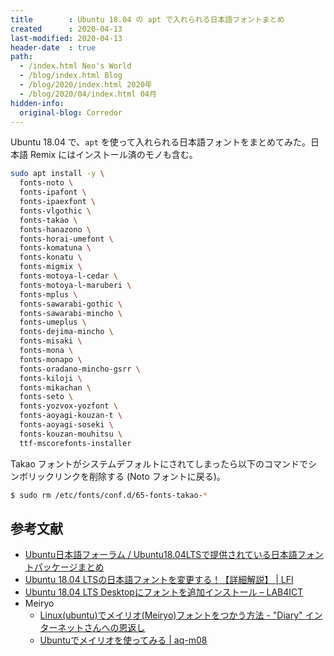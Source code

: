 ```yaml
---
title        : Ubuntu 18.04 の apt で入れられる日本語フォントまとめ
created      : 2020-04-13
last-modified: 2020-04-13
header-date  : true
path:
  - /index.html Neo's World
  - /blog/index.html Blog
  - /blog/2020/index.html 2020年
  - /blog/2020/04/index.html 04月
hidden-info:
  original-blog: Corredor
---
```


Ubuntu 18.04 で、`apt` を使って入れられる日本語フォントをまとめてみた。日本語 Remix にはインストール済のモノも含む。

```bash
sudo apt install -y \
  fonts-noto \
  fonts-ipafont \
  fonts-ipaexfont \
  fonts-vlgothic \
  fonts-takao \
  fonts-hanazono \
  fonts-horai-umefont \
  fonts-komatuna \
  fonts-konatu \
  fonts-migmix \
  fonts-motoya-l-cedar \
  fonts-motoya-l-maruberi \
  fonts-mplus \
  fonts-sawarabi-gothic \
  fonts-sawarabi-mincho \
  fonts-umeplus \
  fonts-dejima-mincho \
  fonts-misaki \
  fonts-mona \
  fonts-monapo \
  fonts-oradano-mincho-gsrr \
  fonts-kiloji \
  fonts-mikachan \
  fonts-seto \
  fonts-yozvox-yozfont \
  fonts-aoyagi-kouzan-t \
  fonts-aoyagi-soseki \
  fonts-kouzan-mouhitsu \
  ttf-mscorefonts-installer
```

Takao フォントがシステムデフォルトにされてしまったら以下のコマンドでシンボリックリンクを削除する (Noto フォントに戻る)。

```bash
$ sudo rm /etc/fonts/conf.d/65-fonts-takao-*
```

## 参考文献

- [Ubuntu日本語フォーラム / Ubuntu18.04LTSで提供されている日本語フォントパッケージまとめ](https://forums.ubuntulinux.jp/viewtopic.php?id=20058)
- [Ubuntu 18.04 LTSの日本語フォントを変更する！【詳細解説】 | LFI](https://linuxfan.info/ubuntu-18-04-change-ja-font)
- [Ubuntu 18.04 LTS Desktopにフォントを追加インストール – LAB4ICT](https://lab4ict.com/system/archives/879)
- Meiryo
  - [Linux(ubuntu)でメイリオ(Meiryo)フォントをつかう方法 - "Diary" インターネットさんへの恩返し](http://azwoo.hatenablog.com/entry/2016/03/09/094250)
  - [Ubuntuでメイリオを使ってみる | aq-m08](https://www.aq-m08.com/2018/01/ubuntu.html)
